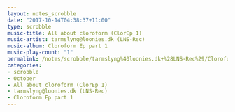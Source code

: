```yaml
---
layout: notes_scrobble
date: "2017-10-14T04:38:37+11:00"
type: scrobble
music-title: All about cloroform (ClorEp 1)
music-artist: tarmslyng@loonies.dk (LNS-Rec)
music-album: Cloroform Ep part 1
music-play-count: "1"
permalink: /notes/scrobble/tarmslyng%40loonies.dk+%28LNS-Rec%29/Cloroform+Ep+part+1/0c969032a3c18541b4f93bfff9d35af8af899abd.html
categories:
- scrobble
- October
- All about cloroform (ClorEp 1)
- tarmslyng@loonies.dk (LNS-Rec)
- Cloroform Ep part 1
---
```

